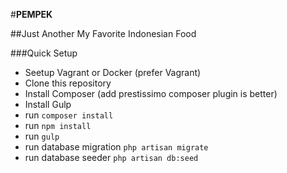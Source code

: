 #**PEMPEK**

##Just Another My Favorite Indonesian Food

###Quick Setup
* Seetup Vagrant or Docker (prefer Vagrant)
* Clone this repository
* Install Composer (add prestissimo composer plugin is better)
* Install Gulp
* run `composer install`
* run `npm install`
* run `gulp`
* run database migration `php artisan migrate`
* run database seeder `php artisan db:seed`

